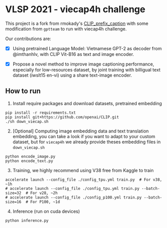 # VLSP 2021 - viecap4h challenge

This project is a fork from rmokady's [CLIP_prefix_caption](https://github.com/rmokady/CLIP_prefix_caption)
with some modification from `gptteam` to run with viecap4h challenge.

Our contributions are:

- [x] Using pretrained Language Model: Vietnamese GPT-2 as decoder from @imthanhlv, with CLIP Vit-B16 as text
and image encoder.
- [x] Propose a novel method to improve image captioning performance, especially for low-resources dataset,
by joint training with billigual text dataset (iwslt15 en-vi) using a share text-image encoder.


## How to run

1. Install require packages and download datasets, pretrained embedding
```
pip install -r requirements.txt
pip install git+https://github.com/openai/CLIP.git
./sh down_viecap.sh
```

2. [Optional] Computing image embedding data and text translation embedding, 
you can take a look if you want to adapt to your custom dataset, 
but for `viecap4h` we already provide theses embedding files in `down_viecap.sh`

```
python encode_image.py
python encode_text.py
```

3. Training, we highly recommend using V38 free from Kaggle to train
```
accelerate launch --config_file ./config_tpu.yml train.py  # For v38, ~1h
# accelerate launch --config_file ./config_tpu.yml train.py --batch-size=32  # For v28, ~2h
# accelerate launch --config_file ./config_p100.yml train.py --batch-size=16  # For P100, ~1d
```

4. Inference (run on cuda devices)
```
python inference.py
```
